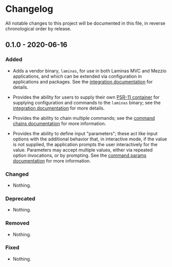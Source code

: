 # Changelog

All notable changes to this project will be documented in this file, in reverse chronological order by release.

## 0.1.0 - 2020-06-16

### Added

- Adds a vendor binary, `laminas`, for use in both Laminas MVC and Mezzio applications, and which can be extended via configuration in applications and packages. See the [integration documentation](https://docs.laminas.dev/laminas-cli/intro/#integrating-in-components) for details.  

- Provides the ability for users to supply their own [PSR-11 container](https://www.php-fig.org/psr/psr-11/) for supplying configuration and commands to the `laminas` binary; see the [integration documentation](https://docs.laminas.dev/laminas-cli/intro/#integration-in-other-applications) for more details.

- Provides the ability to chain multiple commands; see the [command chains documentation](https://docs.laminas.dev/laminas-cli/command-chains/) for more information.

- Provides the ability to define input "parameters"; these act like input options with the additional behavior that, in interactive mode, if the value is not supplied, the application prompts the user interactively for the value.  Parameters may accept multiple values, either via repeated option invocations, or by prompting. See the [command params documentation](https://docs.laminas.dev/laminas-cli/command-params/) for more information.

### Changed

- Nothing.

### Deprecated

- Nothing.

### Removed

- Nothing.

### Fixed

- Nothing.
